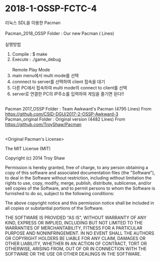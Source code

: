 # 2018-1-OSSP-FCTC-4

리눅스 SDL을 이용한 Pacman
<br><br>
Pacman_2018_OSSP Folder : Our new Pacman (    Lines)
<br><br>
실행방법 
1. Compile : $ make
2. Execute : ./game_debug
<br><br>
Remote Play Mode
1. main menu에서 multi mode를 선택<br>
2. connnect to server를 선택하여 client 접속을 대기<br>
3. 다른 PC에서 접속하여 multi mode의 connect to client를 선택<br>
4. server로 연결한 PC의 IP주소를 입력하여 게임을 즐기면 된다!!<br><br>

Pacman 2017_OSSP Folder : Team Awkward's Pacman (4795 Lines) 
From https://github.com/CSID-DGU/2017-2-OSSP-Awkward-3 <br>
Pacman_original Folder : Original version (4482 Lines) 
From https://github.com/TroyShaw/Pacman
<br><br>

<Original Pacman's License>

The MIT License (MIT)

Copyright (c) 2014 Troy Shaw

Permission is hereby granted, free of charge, to any person obtaining a copy of
this software and associated documentation files (the "Software"), to deal in
the Software without restriction, including without limitation the rights to
use, copy, modify, merge, publish, distribute, sublicense, and/or sell copies of
the Software, and to permit persons to whom the Software is furnished to do so,
subject to the following conditions:

The above copyright notice and this permission notice shall be included in all
copies or substantial portions of the Software.

THE SOFTWARE IS PROVIDED "AS IS", WITHOUT WARRANTY OF ANY KIND, EXPRESS OR
IMPLIED, INCLUDING BUT NOT LIMITED TO THE WARRANTIES OF MERCHANTABILITY, FITNESS
FOR A PARTICULAR PURPOSE AND NONINFRINGEMENT. IN NO EVENT SHALL THE AUTHORS OR
COPYRIGHT HOLDERS BE LIABLE FOR ANY CLAIM, DAMAGES OR OTHER LIABILITY, WHETHER
IN AN ACTION OF CONTRACT, TORT OR OTHERWISE, ARISING FROM, OUT OF OR IN
CONNECTION WITH THE SOFTWARE OR THE USE OR OTHER DEALINGS IN THE SOFTWARE.
                  
